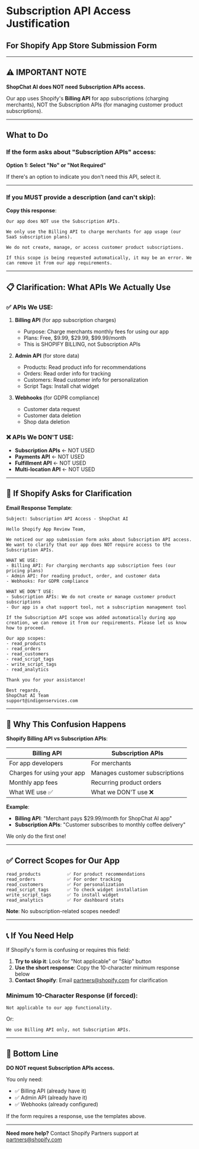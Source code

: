 # Subscription API Access Justification

## For Shopify App Store Submission Form

---

## ⚠️ IMPORTANT NOTE

**ShopChat AI does NOT need Subscription APIs access.**

Our app uses Shopify's **Billing API** for app subscriptions (charging merchants), NOT the Subscription APIs (for managing customer product subscriptions).

---

## What to Do

### If the form asks about "Subscription APIs" access:

**Option 1: Select "No" or "Not Required"**

If there's an option to indicate you don't need this API, select it.

---

### If you MUST provide a description (and can't skip):

**Copy this response**:

```
Our app does NOT use the Subscription APIs. 

We only use the Billing API to charge merchants for app usage (our SaaS subscription plans). 

We do not create, manage, or access customer product subscriptions. 

If this scope is being requested automatically, it may be an error. We can remove it from our app requirements.
```

---

## 📋 Clarification: What APIs We Actually Use

### ✅ APIs We USE:

1. **Billing API** (for app subscription charges)
   - Purpose: Charge merchants monthly fees for using our app
   - Plans: Free, $9.99, $29.99, $99.99/month
   - This is SHOPIFY BILLING, not Subscription APIs

2. **Admin API** (for store data)
   - Products: Read product info for recommendations
   - Orders: Read order info for tracking
   - Customers: Read customer info for personalization
   - Script Tags: Install chat widget

3. **Webhooks** (for GDPR compliance)
   - Customer data request
   - Customer data deletion
   - Shop data deletion

### ❌ APIs We DON'T USE:

- **Subscription APIs** ← NOT USED
- **Payments API** ← NOT USED
- **Fulfillment API** ← NOT USED
- **Multi-location API** ← NOT USED

---

## 🎯 If Shopify Asks for Clarification

**Email Response Template**:

```
Subject: Subscription API Access - ShopChat AI

Hello Shopify App Review Team,

We noticed our app submission form asks about Subscription API access. 
We want to clarify that our app does NOT require access to the 
Subscription APIs.

WHAT WE USE:
- Billing API: For charging merchants app subscription fees (our pricing plans)
- Admin API: For reading product, order, and customer data
- Webhooks: For GDPR compliance

WHAT WE DON'T USE:
- Subscription APIs: We do not create or manage customer product subscriptions
- Our app is a chat support tool, not a subscription management tool

If the Subscription API scope was added automatically during app 
creation, we can remove it from our requirements. Please let us know 
how to proceed.

Our app scopes:
- read_products
- read_orders
- read_customers
- read_script_tags
- write_script_tags
- read_analytics

Thank you for your assistance!

Best regards,
ShopChat AI Team
support@indigenservices.com
```

---

## 🤔 Why This Confusion Happens

**Shopify Billing API vs Subscription APIs**:

| Billing API | Subscription APIs |
|-------------|-------------------|
| For app developers | For merchants |
| Charges for using your app | Manages customer subscriptions |
| Monthly app fees | Recurring product orders |
| What WE use ✅ | What we DON'T use ❌ |

**Example**:
- **Billing API**: "Merchant pays $29.99/month for ShopChat AI app"
- **Subscription APIs**: "Customer subscribes to monthly coffee delivery"

We only do the first one!

---

## ✅ Correct Scopes for Our App

```
read_products          ✅ For product recommendations
read_orders            ✅ For order tracking
read_customers         ✅ For personalization
read_script_tags       ✅ To check widget installation
write_script_tags      ✅ To install widget
read_analytics         ✅ For dashboard stats
```

**Note**: No subscription-related scopes needed!

---

## 📞 If You Need Help

If Shopify's form is confusing or requires this field:

1. **Try to skip it**: Look for "Not applicable" or "Skip" button
2. **Use the short response**: Copy the 10-character minimum response below
3. **Contact Shopify**: Email partners@shopify.com for clarification

### Minimum 10-Character Response (if forced):

```
Not applicable to our app functionality.
```

Or:

```
We use Billing API only, not Subscription APIs.
```

---

## 🎯 Bottom Line

**DO NOT request Subscription APIs access.**

You only need:
- ✅ Billing API (already have it)
- ✅ Admin API (already have it)
- ✅ Webhooks (already configured)

If the form requires a response, use the templates above.

---

**Need more help?** Contact Shopify Partners support at partners@shopify.com
